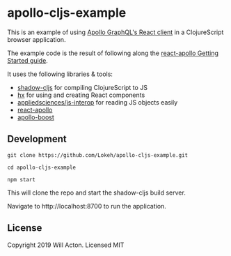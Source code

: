 # apollo-cljs-example

This is an example of using [Apollo GraphQL's React client](https://www.apollographql.com/docs/react/) in a ClojureScript browser application.

The example code is the result of following along the [react-apollo Getting Started guide](https://github.com/apollographql/apollo-client/blob/f5604474fb69080780ca234dc200a0257e39895b/docs/source/essentials/get-started.md).

It uses the following libraries & tools:
- [shadow-cljs](https://github.com/thheller/shadow-cljs) for compiling ClojureScript to JS
- [hx](https://github.com/Lokeh/hx) for using and creating React components
- [appliedsciences/js-interop](https://github.com/appliedsciencestudio/js-interop) for reading JS objects easily
- [react-apollo](https://github.com/apollographql/react-apollo)
- [apollo-boost](https://github.com/apollographql/apollo-client/tree/master/packages/apollo-boost)

## Development

```
git clone https://github.com/Lokeh/apollo-cljs-example.git

cd apollo-cljs-example

npm start
```

This will clone the repo and start the shadow-cljs build server.

Navigate to http://localhost:8700 to run the application.

## License

Copyright 2019 Will Acton. Licensed MIT
